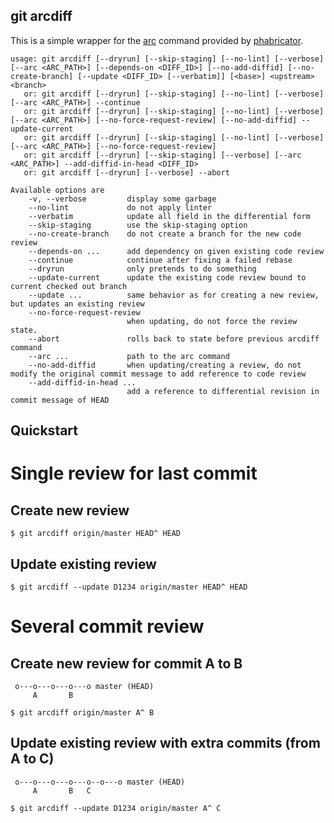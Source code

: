 git arcdiff
-----------

This is a simple wrapper for the [arc](https://secure.phabricator.com/book/phabricator/article/arcanist_diff/) command provided by [phabricator](https://phacility.com/phabricator/).

```
usage: git arcdiff [--dryrun] [--skip-staging] [--no-lint] [--verbose] [--arc <ARC_PATH>] [--depends-on <DIFF_ID>] [--no-add-diffid] [--no-create-branch] [--update <DIFF_ID> [--verbatim]] [<base>] <upstream> <branch>
   or: git arcdiff [--dryrun] [--skip-staging] [--no-lint] [--verbose] [--arc <ARC_PATH>] --continue
   or: git arcdiff [--dryrun] [--skip-staging] [--no-lint] [--verbose] [--arc <ARC_PATH>] [--no-force-request-review] [--no-add-diffid] --update-current
   or: git arcdiff [--dryrun] [--skip-staging] [--no-lint] [--verbose] [--arc <ARC_PATH>] [--no-force-request-review]
   or: git arcdiff [--dryrun] [--skip-staging] [--verbose] [--arc <ARC_PATH>] --add-diffid-in-head <DIFF_ID>
   or: git arcdiff [--dryrun] [--verbose] --abort

Available options are
    -v, --verbose         display some garbage
    --no-lint             do not apply linter
    --verbatim            update all field in the differential form
    --skip-staging        use the skip-staging option
    --no-create-branch    do not create a branch for the new code review
    --depends-on ...      add dependency on given existing code review
    --continue            continue after fixing a failed rebase
    --dryrun              only pretends to do something
    --update-current      update the existing code review bound to current checked out branch
    --update ...          same behavior as for creating a new review, but updates an existing review
    --no-force-request-review
                          when updating, do not force the review state.
    --abort               rolls back to state before previous arcdiff command
    --arc ...             path to the arc command
    --no-add-diffid       when updating/creating a review, do not modify the original commit message to add reference to code review
    --add-diffid-in-head ...
                          add a reference to differential revision in commit message of HEAD
```

Quickstart
----------

# Single review for last commit

## Create new review
```
$ git arcdiff origin/master HEAD^ HEAD
```

## Update existing review
```
$ git arcdiff --update D1234 origin/master HEAD^ HEAD
```

# Several commit review

## Create new review for commit A to B
```
 o---o---o---o---o master (HEAD)
     A       B
      
$ git arcdiff origin/master A^ B
```

## Update existing review with extra commits (from A to C)
```
 o---o---o---o---o--o---o master (HEAD)
     A       B   C

$ git arcdiff --update D1234 origin/master A^ C
```
